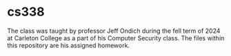 # cs338

The class was taught by professor Jeff Ondich during the fell term of 2024 at 
Carleton College as a part of his Computer Security class. The files within this repository are his assigned homework.